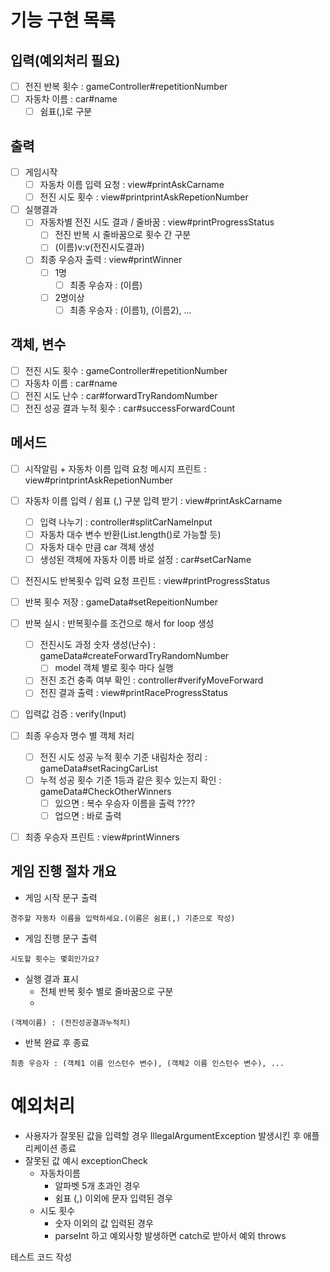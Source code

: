# 기능 구현 목록

## 입력(예외처리 필요)
- [ ] 전진 반복 횟수 : gameController#repetitionNumber
- [ ] 자동차 이름 : car#name
  - [ ] 쉼표(,)로 구분

## 출력
- [ ] 게임시작
  - [ ] 자동차 이름 입력 요청 : view#printAskCarname
  - [ ] 전진 시도 횟수 : view#printprintAskRepetionNumber
- [ ] 실행결과
  - [ ] 자동차별 전진 시도 결과 / 줄바꿈 : view#printProgressStatus
    - [ ] 전진 반복 시 줄바꿈으로 횟수 간 구분
    - [ ] (이름)v:v(전진시도결과)
  - [ ] 최종 우승자 출력 : view#printWinner
    - [ ] 1명
      - [ ] 최종 우승자 : (이름)
    - [ ] 2명이상
      - [ ] 최종 우승자 : (이름1), (이름2), ...

## 객체, 변수
- [ ] 전진 시도 횟수 : gameController#repetitionNumber
- [ ] 자동차 이름 : car#name
- [ ] 전진 시도 난수 : car#forwardTryRandomNumber
- [ ] 전진 성공 결과 누적 횟수 : car#successForwardCount

## 메서드
- [ ] 시작알림 + 자동차 이름 입력 요청 메시지 프린트 : view#printprintAskRepetionNumber
- [ ] 자동차 이름 입력 / 쉼표 (,) 구분 입력 받기 : view#printAskCarname
  - [ ] 입력 나누기 : controller#splitCarNameInput
  - [ ] 자동차 대수 변수 반환(List.length()로 가능할 듯)
  - [ ] 자동차 대수 만큼 car 객체 생성
  - [ ] 생성된 객체에 자동차 이름 바로 설정 : car#setCarName
- [ ] 전진시도 반복횟수 입력 요청 프린트 : view#printProgressStatus
- [ ] 반복 횟수 저장 : gameData#setRepeitionNumber
- [ ] 반복 실시 : 반복횟수를 조건으로 해서 for loop 생성
  - [ ] 전진시도 과정 숫자 생성(난수) : gameData#createForwardTryRandomNumber
    - [ ] model 객체 별로 횟수 마다 실행
  - [ ] 전진 조건 충족 여부 확인 : controller#verifyMoveForward
  - [ ] 전진 결과 출력 : view#printRaceProgressStatus
- [ ] 입력값 검증 : verify(Input)

- [ ] 최종 우승자 명수 별 객체 처리
  - [ ] 전진 시도 성공 누적 횟수 기준 내림차순 정리 : gameData#setRacingCarList
  - [ ] 누적 성공 횟수 기준 1등과 같은 횟수 있는지 확인 : gameData#CheckOtherWinners
    - [ ] 있으면 : 복수 우승자 이름을 출력 ????
    - [ ] 업으면 : 바로 출력 
- [ ] 최종 우승자 프린트 : view#printWinners


## 게임 진행 절차 개요
- 게임 시작 문구 출력
```
경주할 자동차 이름을 입력하세요.(이름은 쉼표(,) 기준으로 작성)
```
- 게임 진행 문구 출력
```
시도할 횟수는 몇회인가요?
```
- 실행 결과 표시
  - 전체 반복 횟수 별로 줄바꿈으로 구분
  -
```
(객체이름) : (전진성공결과누적치)
```

- 반복 완료 후 종료
```
최종 우승자 : (객체1 이름 인스턴수 변수), (객체2 이름 인스턴수 변수), ...
```

# 예외처리
- 사용자가 잘못된 값을 입력할 경우 IllegalArgumentException 발생시킨 후 애플리케이션 종료
- 잘못된 값 예시 exceptionCheck
  - 자동차이름
    - 알파벳 5개 초과인 경우
    - 쉼표 (,) 이외에 문자 입력된 경우
  - 시도 횟수
    - 숫자 이외의 값 입력된 경우
    - parseInt 하고 예외사항 발생하면 catch로 받아서 예외 throws

테스트 코드 작성